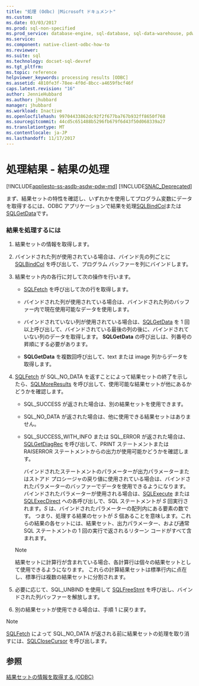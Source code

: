 ```yaml
---
title: "処理 (Odbc) |Microsoft ドキュメント"
ms.custom: 
ms.date: 03/03/2017
ms.prod: sql-non-specified
ms.prod_service: database-engine, sql-database, sql-data-warehouse, pdw
ms.service: 
ms.component: native-client-odbc-how-to
ms.reviewer: 
ms.suite: sql
ms.technology: docset-sql-devref
ms.tgt_pltfrm: 
ms.topic: reference
helpviewer_keywords: processing results [ODBC]
ms.assetid: 4810fe3f-78ee-4f0d-8bcc-a4659fbcf46f
caps.latest.revision: "16"
author: JennieHubbard
ms.author: jhubbard
manager: jhubbard
ms.workload: Inactive
ms.openlocfilehash: 99704433862dc92f2f677ba767b932ff8650f768
ms.sourcegitcommit: 44cd5c651488b5296fb679f6d43f50d068339a27
ms.translationtype: MT
ms.contentlocale: ja-JP
ms.lasthandoff: 11/17/2017
---
```

# <a name="processing-results---process-results"></a>処理結果 - 結果の処理
[!INCLUDE[appliesto-ss-asdb-asdw-pdw-md](../../includes/appliesto-ss-asdb-asdw-pdw-md.md)]
[!INCLUDE[SNAC_Deprecated](../../includes/snac-deprecated.md)]

まず、結果セットの特性を確認し、いずれかを使用してプログラム変数にデータを取得するには、ODBC アプリケーションで結果を処理[SQLBindCol](../../relational-databases/native-client-odbc-api/sqlbindcol.md)または[SQLGetData](../../relational-databases/native-client-odbc-api/sqlgetdata.md)です。  
  
### <a name="to-process-results"></a>結果を処理するには  
  
1.  結果セットの情報を取得します。  
  
2.  バインドされた列が使用されている場合は、バインド先の列ごとに[SQLBindCol](../../relational-databases/native-client-odbc-api/sqlbindcol.md) を呼び出して、プログラム バッファーを列にバインドします。  
  
3.  結果セット内の各行に対して次の操作を行います。  
  
    -   [SQLFetch](http://go.microsoft.com/fwlink/?LinkId=58401) を呼び出して次の行を取得します。  
  
    -   バインドされた列が使用されている場合は、バインドされた列のバッファー内で現在使用可能なデータを使用します。  
  
    -   バインドされていない列が使用されている場合は、[SQLGetData](../../relational-databases/native-client-odbc-api/sqlgetdata.md) を 1 回以上呼び出して、バインドされている最後の列の後に、バインドされていない列のデータを取得します。 **SQLGetData** の呼び出しは、列番号の昇順にする必要があります。  
  
    -   **SQLGetData** を複数回呼び出して、text または image 列からデータを取得します。  
  
4.  [SQLFetch](http://go.microsoft.com/fwlink/?LinkId=58401) が SQL_NO_DATA を返すことによって結果セットの終了を示したら、[SQLMoreResults](../../relational-databases/native-client-odbc-api/sqlmoreresults.md) を呼び出して、使用可能な結果セットが他にあるかどうかを確認します。  
  
    -   SQL_SUCCESS が返された場合は、別の結果セットを使用できます。  
  
    -   SQL_NO_DATA が返された場合は、他に使用できる結果セットはありません。  
  
    -   SQL_SUCCESS_WITH_INFO または SQL_ERROR が返された場合は、[SQLGetDiagRec](http://go.microsoft.com/fwlink/?LinkId=58402) を呼び出して、PRINT ステートメントまたは RAISERROR ステートメントからの出力が使用可能かどうかを確認します。  
  
         バインドされたステートメントのパラメーターが出力パラメーターまたはストアド プロシージャの戻り値に使用されている場合は、バインドされたパラメーターのバッファーでデータを使用できるようになります。 バインドされたパラメーターが使用される場合は、[SQLExecute](http://go.microsoft.com/fwlink/?LinkId=58400) または [SQLExecDirect](http://go.microsoft.com/fwlink/?LinkId=58399) への各呼び出しで、SQL ステートメントが *S* 回実行されます。*S* は、バインドされたパラメーターの配列内にある要素の数です。 つまり、処理する結果のセットが *S* 個あることを意味します。これらの結果の各セットには、結果セット、出力パラメーター、および通常 SQL ステートメントの 1 回の実行で返されるリターン コードがすべて含まれます。  
  
    > [!NOTE]  
    >  結果セットに計算行が含まれている場合、各計算行は個々の結果セットとして使用できるようになります。 これらの計算結果セットは標準行内に点在し、標準行は複数の結果セットに分割されます。  
  
5.  必要に応じて、SQL_UNBIND を使用して [SQLFreeStmt](../../relational-databases/native-client-odbc-api/sqlfreestmt.md) を呼び出し、バインドされた列バッファーを解放します。  
  
6.  別の結果セットが使用できる場合は、手順 1 に戻ります。  
  
> [!NOTE]  
>  [SQLFetch](http://go.microsoft.com/fwlink/?LinkId=58401) によって SQL_NO_DATA が返される前に結果セットの処理を取り消すには、[SQLCloseCursor](../../relational-databases/native-client-odbc-api/sqlclosecursor.md) を呼び出します。  
  
## <a name="see-also"></a>参照  
[結果セットの情報を取得する &#40;ODBC&#41;](../../relational-databases/native-client-odbc-how-to/processing-results-retrieve-result-set-information.md)   
  
  

